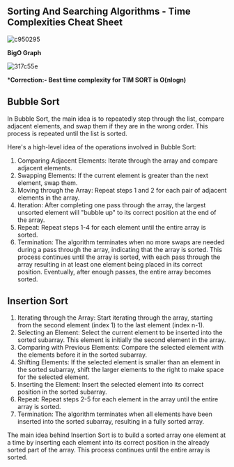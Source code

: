 ## Sorting And Searching Algorithms - Time Complexities Cheat Sheet
![c950295](https://github.com/GangadharYande/DSA-ProblemSolving-JAVA/assets/36783781/28030e48-a86c-4471-af3e-65bf0f786ffe)

**BigO Graph**

![317c55e](https://github.com/GangadharYande/DSA-ProblemSolving-JAVA/assets/36783781/5d92e111-fee5-4c11-be96-65aa6cdbd60c)

***Correction:- Best time complexity for TIM SORT is O(nlogn)**

## Bubble Sort
In Bubble Sort, the main idea is to repeatedly step through the list, compare adjacent elements, and swap them if they are in the wrong order. This process is repeated until the list is sorted.

Here's a high-level idea of the operations involved in Bubble Sort:

1. Comparing Adjacent Elements: Iterate through the array and compare adjacent elements.
2. Swapping Elements: If the current element is greater than the next element, swap them.
3. Moving through the Array: Repeat steps 1 and 2 for each pair of adjacent elements in the array.
4. Iteration: After completing one pass through the array, the largest unsorted element will "bubble up" to its correct position at the end of the array.
5. Repeat: Repeat steps 1-4 for each element until the entire array is sorted.
6. Termination: The algorithm terminates when no more swaps are needed during a pass through the array, indicating that the array is sorted.
This process continues until the array is sorted, with each pass through the array resulting in at least one element being placed in its correct position. Eventually, after enough passes, the entire array becomes sorted.

## Insertion Sort

1. Iterating through the Array: Start iterating through the array, starting from the second element (index 1) to the last element (index n-1).
2. Selecting an Element: Select the current element to be inserted into the sorted subarray. This element is initially the second element in the array.
3. Comparing with Previous Elements: Compare the selected element with the elements before it in the sorted subarray.
4. Shifting Elements: If the selected element is smaller than an element in the sorted subarray, shift the larger elements to the right to make space for the selected element.
5. Inserting the Element: Insert the selected element into its correct position in the sorted subarray.
6. Repeat: Repeat steps 2-5 for each element in the array until the entire array is sorted.
7. Termination: The algorithm terminates when all elements have been inserted into the sorted subarray, resulting in a fully sorted array.

The main idea behind Insertion Sort is to build a sorted array one element at a time by inserting each element into its correct position in the already sorted part of the array. 
This process continues until the entire array is sorted.
